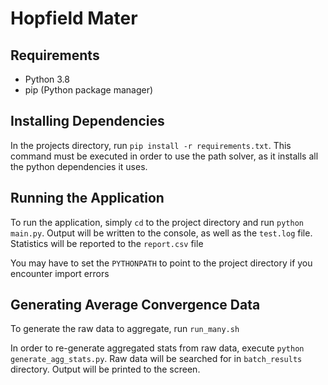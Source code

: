# Hopfield Mater
## Requirements
* Python 3.8
* pip (Python package manager)

## Installing Dependencies
In the projects directory, run `pip install -r requirements.txt`. This command must be
executed in order to use the path solver, as it installs all the python dependencies it
uses.

## Running the Application
To run the application, simply `cd` to the project directory and run `python main.py`.
Output will be written to the console, as well as the `test.log` file.
Statistics will be reported to the `report.csv` file

You may have to set the `PYTHONPATH` to point to the project directory if you encounter
import errors

## Generating Average Convergence Data
To generate the raw data to aggregate, run `run_many.sh`

In order to re-generate aggregated stats from raw data, execute `python generate_agg_stats.py`.
Raw data will be searched for in `batch_results` directory. Output will be printed to the screen.


